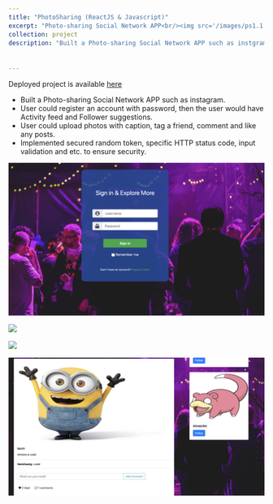 ```yaml
---
title: "PhotoSharing (ReactJS & Javascript)"
excerpt: "Photo-sharing Social Network APP<br/><img src='/images/ps1.1.png'>"
collection: project
description: "Built a Photo-sharing Social Network APP such as instgram, you could follow friends, post photos as well as like and comment a post"


---
```

Deployed project is available [<u>here</u>](https://photosharingproject.herokuapp.com/)
* Built a Photo-sharing Social Network APP such as instagram.
* User could register an account with password, then the user would have Activity feed and Follower suggestions.
* User could upload photos with caption, tag a friend, comment and like any posts.
* Implemented secured random token, specific HTTP status code, input validation and etc. to ensure security.

![](/images/ps1.1.png)

![](/images/ps1.2.png)

![](/images/ps1.3.png)

![](/images/ps1.4.png)